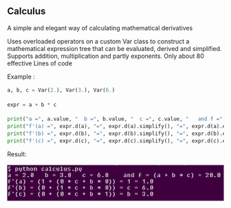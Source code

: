 ## Calculus  

A simple and elegant way of calculating mathematical derivatives    

Uses overloaded operators on a custom Var class to construct a mathematical expression tree that can be evaluated, derived and simplified.  
Supports addition, multiplication and partly exponents. Only about 80 effective Lines of code

Example :  
``` python
a, b, c = Var(2.), Var(3.), Var(6.)

expr = a + b * c

print("a =", a.value, "  b =", b.value, "  c =", c.value, "   and f =", expr,"=", expr.evaluate())
print("f'(a) =", expr.d(a), "=", expr.d(a).simplify(), "=", expr.d(a).evaluate()) # 1 + (0 * 3 + 6 * 0)
print("f'(b) =", expr.d(b), "=", expr.d(b).simplify(), "=", expr.d(b).evaluate()) # 0 + (0 * 3 + 6 * 1)
print("f'(c) =", expr.d(c), "=", expr.d(c).simplify(), "=", expr.d(c).evaluate()) # 0 + (1 * 3 + 6 * 0)
```  
Result:  
&nbsp;&nbsp;&nbsp;&nbsp;<img src="https://github.com/Lcbx/Calculus/blob/master/Capture.PNG"  width="700"/>
